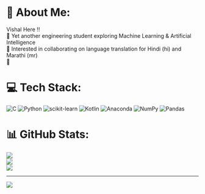 # 💫 About Me:
Vishal Here !!<br>🔭 Yet another engineering student exploring Machine Learning & Artificial Intelligence<br>👯 Interested in collaborating on language translation for Hindi (hi) and Marathi (mr)<br>🌱


# 💻 Tech Stack:
![C](https://img.shields.io/badge/c-%2300599C.svg?style=for-the-badge&logo=c&logoColor=white) ![Python](https://img.shields.io/badge/python-3670A0?style=for-the-badge&logo=python&logoColor=ffdd54) ![scikit-learn](https://img.shields.io/badge/scikit--learn-%23F7931E.svg?style=for-the-badge&logo=scikit-learn&logoColor=white) ![Kotlin](https://img.shields.io/badge/kotlin-%237F52FF.svg?style=for-the-badge&logo=kotlin&logoColor=white) ![Anaconda](https://img.shields.io/badge/Anaconda-%2344A833.svg?style=for-the-badge&logo=anaconda&logoColor=white) ![NumPy](https://img.shields.io/badge/numpy-%23013243.svg?style=for-the-badge&logo=numpy&logoColor=white) ![Pandas](https://img.shields.io/badge/pandas-%23150458.svg?style=for-the-badge&logo=pandas&logoColor=white)
# 📊 GitHub Stats:
![](https://github-readme-stats.vercel.app/api?username=viraaajas&theme=buefy&hide_border=false&include_all_commits=true&count_private=false)<br/>
![](https://github-readme-streak-stats.herokuapp.com/?user=viraaajas&theme=buefy&hide_border=false)<br/>
![](https://github-readme-stats.vercel.app/api/top-langs/?username=viraaajas&theme=buefy&hide_border=false&include_all_commits=true&count_private=false&layout=compact)

---
[![](https://visitcount.itsvg.in/api?id=viraaajas&icon=0&color=12)](https://visitcount.itsvg.in)
